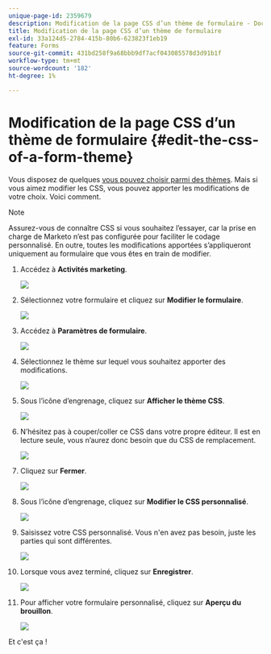 ```yaml
---
unique-page-id: 2359679
description: Modification de la page CSS d’un thème de formulaire - Documents Marketo - Documentation du produit
title: Modification de la page CSS d’un thème de formulaire
exl-id: 33a124d5-2784-415b-80b6-623823f1eb19
feature: Forms
source-git-commit: 431bd258f9a68bbb9df7acf043085578d3d91b1f
workflow-type: tm+mt
source-wordcount: '182'
ht-degree: 1%

---
```


# Modification de la page CSS d’un thème de formulaire {#edit-the-css-of-a-form-theme}

Vous disposez de quelques [vous pouvez choisir parmi des thèmes](/help/marketo/product-docs/demand-generation/forms/creating-a-form/select-a-form-theme.md). Mais si vous aimez modifier les CSS, vous pouvez apporter les modifications de votre choix. Voici comment.

>[!NOTE]
>
>Assurez-vous de connaître CSS si vous souhaitez l’essayer, car la prise en charge de Marketo n’est pas configurée pour faciliter le codage personnalisé. En outre, toutes les modifications apportées s’appliqueront uniquement au formulaire que vous êtes en train de modifier.

1. Accédez à **Activités marketing**.

   ![](assets/login-marketing-activities-5.png)

1. Sélectionnez votre formulaire et cliquez sur **Modifier le formulaire**.

   ![](assets/image2014-9-15-14-3a37-3a7.png)

1. Accédez à **Paramètres de formulaire**.

   ![](assets/image2014-9-15-14-3a37-3a42.png)

1. Sélectionnez le thème sur lequel vous souhaitez apporter des modifications.

   ![](assets/image2014-9-15-14-3a37-3a54.png)

1. Sous l’icône d’engrenage, cliquez sur **Afficher le thème CSS**.

   ![](assets/image2014-9-15-14-3a38-3a18.png)

1. N’hésitez pas à couper/coller ce CSS dans votre propre éditeur. Il est en lecture seule, vous n’aurez donc besoin que du CSS de remplacement.

   ![](assets/image2014-9-15-14-3a38-3a29.png)

1. Cliquez sur **Fermer**.

   ![](assets/image2014-9-15-14-3a38-3a46.png)

1. Sous l’icône d’engrenage, cliquez sur **Modifier le CSS personnalisé**.

   ![](assets/image2014-9-15-14-3a39-3a5.png)

1. Saisissez votre CSS personnalisé. Vous n&#39;en avez pas besoin, juste les parties qui sont différentes.

   ![](assets/image2014-9-15-14-3a39-3a21.png)

1. Lorsque vous avez terminé, cliquez sur **Enregistrer**.

   ![](assets/image2014-9-15-14-3a39-3a30.png)

1. Pour afficher votre formulaire personnalisé, cliquez sur **Aperçu du brouillon**.

   ![](assets/image2014-9-15-14-3a39-3a50.png)

Et c&#39;est ça !
